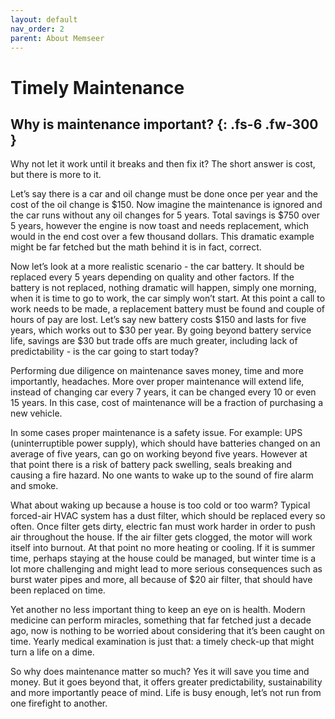 ```yaml
---
layout: default
nav_order: 2
parent: About Memseer
---
```


# Timely Maintenance

Why is maintenance important?
{: .fs-6 .fw-300 }
---

Why not let it work until it breaks and then fix it? The short answer is cost, but there is more to it.

Let’s say there is a car and oil change must be done once per year and the cost of the oil change is $150. Now imagine the maintenance is ignored and the car runs without any oil changes for 5 years. Total savings is $750 over 5 years, however the engine is now toast and needs replacement, which would in the end cost over a few thousand dollars. This dramatic example might be far fetched but the math behind it is in fact, correct.

Now let’s look at a more realistic scenario - the car battery. It should be replaced every 5 years depending on quality and other factors. If the battery is not replaced, nothing dramatic will happen, simply one morning, when it is time to go to work, the car simply won’t start. At this point a call to work needs to be made, a replacement battery must be found and couple of hours of pay are lost. Let’s say new battery costs $150 and lasts for five years, which works out to $30 per year. By going beyond battery service life, savings are $30 but trade offs are much greater, including lack of predictability - is the car going to start today?

Performing due diligence on maintenance saves money, time and more importantly, headaches. More over proper maintenance will extend life, instead of changing car every 7 years, it can be changed every 10 or even 15 years. In this case, cost of maintenance will be a fraction of purchasing a new vehicle.

In some cases proper maintenance is a safety issue. For example: UPS (uninterruptible power supply), which should have batteries changed on an average of five years, can go on working beyond five years. However at that point there is a risk of battery pack swelling, seals breaking and causing a fire hazard. No one wants to wake up to the sound of fire alarm and smoke.

What about waking up because a house is too cold or too warm? Typical forced-air HVAC system has a dust filter, which should be replaced every so often. Once filter gets dirty, electric fan must work harder in order to push air throughout the house. If the air filter gets clogged, the motor will work itself into burnout. At that point no more heating or cooling. If it is summer time, perhaps staying at the house could be managed, but winter time is a lot more challenging and might lead to more serious consequences such as burst water pipes and more, all because of $20 air filter, that should have been replaced on time.

Yet another no less important thing to keep an eye on is health. Modern medicine can perform miracles, something that far fetched just a decade ago, now is nothing to be worried about considering that it’s been caught on time. Yearly medical examination is just that: a timely check-up that might turn a life on a dime.

So why does maintenance matter so much? Yes it will save you time and money. But it goes beyond that, it offers greater predictability, sustainability and more importantly peace of mind. Life is busy enough, let’s not run from one firefight to another.
